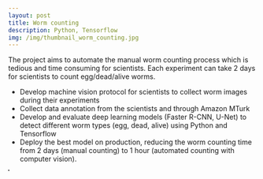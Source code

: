 ```yaml
---
layout: post
title: Worm counting
description: Python, Tensorflow
img: /img/thumbnail_worm_counting.jpg
---
```


The project aims to automate the manual worm counting process which is tedious and time consuming for scientists. Each experiment can take 2 days for scientists to count egg/dead/alive worms.
- Develop machine vision protocol for scientists to collect worm images during their experiments
- Collect data annotation from the scientists and through Amazon MTurk
- Develop and evaluate deep learning models (Faster R-CNN, U-Net) to detect different worm types (egg, dead, alive) using Python and Tensorflow
- Deploy the best model on production, reducing the worm counting time from 2 days (manual counting) to 1 hour (automated counting with computer vision).

<div>
	<img class="col caption" src="{{ site.baseurl }}/img/worm_counting.jpg" alt="" title="Worm Counting" border="1"/>
</div>